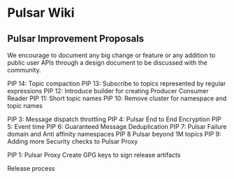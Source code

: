 # Pulsar Wiki


## Pulsar Improvement Proposals

We encourage to document any big change or feature or any addition to public user APIs through a design document to be discussed with the community.

PIP 14: Topic compaction
PIP 13: Subscribe to topics represented by regular expressions
PIP 12: Introduce builder for creating Producer Consumer Reader
PIP 11: Short topic names
PIP 10: Remove cluster for namespace and topic names



PIP 3: Message dispatch throttling
PIP 4: Pulsar End to End Encryption
PIP 5: Event time
PIP 6: Guaranteed Message Deduplication
PIP 7: Pulsar Failure domain and Anti affinity namespaces
PIP 8 Pulsar beyond 1M topics
PIP 9: Adding more Security checks to Pulsar Proxy

PIP 1: Pulsar Proxy
Create GPG keys to sign release artifacts






Release process
